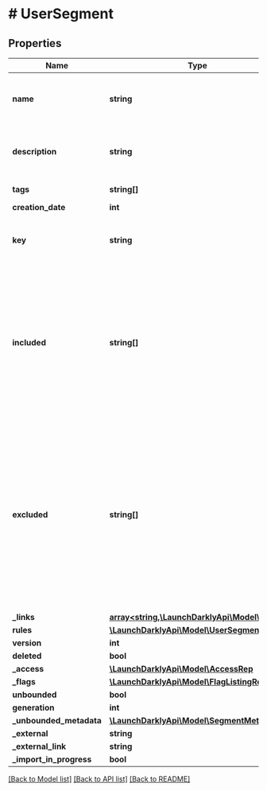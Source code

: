 # # UserSegment

## Properties

Name | Type | Description | Notes
------------ | ------------- | ------------- | -------------
**name** | **string** | A human-friendly name for the segment |
**description** | **string** | A description of the segment&#39;s purpose | [optional]
**tags** | **string[]** | Tags for the segment |
**creation_date** | **int** |  |
**key** | **string** | A unique key used to reference the segment |
**included** | **string[]** | Included users are always segment members, regardless of segment rules. For Big Segments this array is either empty or omitted entirely. | [optional]
**excluded** | **string[]** | Segment rules bypass excluded users, so they will never be included based on rules. Excluded users may still be included explicitly. This value is omitted for Big Segments. | [optional]
**_links** | [**array<string,\LaunchDarklyApi\Model\Link>**](Link.md) |  |
**rules** | [**\LaunchDarklyApi\Model\UserSegmentRule[]**](UserSegmentRule.md) |  |
**version** | **int** |  |
**deleted** | **bool** |  |
**_access** | [**\LaunchDarklyApi\Model\AccessRep**](AccessRep.md) |  | [optional]
**_flags** | [**\LaunchDarklyApi\Model\FlagListingRep[]**](FlagListingRep.md) |  | [optional]
**unbounded** | **bool** |  | [optional]
**generation** | **int** |  |
**_unbounded_metadata** | [**\LaunchDarklyApi\Model\SegmentMetadata**](SegmentMetadata.md) |  | [optional]
**_external** | **string** |  | [optional]
**_external_link** | **string** |  | [optional]
**_import_in_progress** | **bool** |  | [optional]

[[Back to Model list]](../../README.md#models) [[Back to API list]](../../README.md#endpoints) [[Back to README]](../../README.md)

